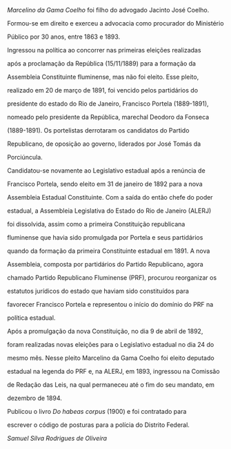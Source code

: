 

*Marcelino da Gama Coelho* foi filho do advogado Jacinto José Coelho.

Formou-se em direito e exerceu a advocacia como procurador do Ministério

Público por 30 anos, entre 1863 e 1893.



Ingressou na política ao concorrer nas primeiras eleições realizadas

após a proclamação da República (15/11/1889) para a formação da

Assembleia Constituinte fluminense, mas não foi eleito. Esse pleito,

realizado em 20 de março de 1891, foi vencido pelos partidários do

presidente do estado do Rio de Janeiro, Francisco Portela (1889-1891),

nomeado pelo presidente da República, marechal Deodoro da Fonseca

(1889-1891). Os portelistas derrotaram os candidatos do Partido

Republicano, de oposição ao governo, liderados por José Tomás da

Porciúncula.



Candidatou-se novamente ao Legislativo estadual após a renúncia de

Francisco Portela, sendo eleito em 31 de janeiro de 1892 para a nova

Assembleia Estadual Constituinte. Com a saída do então chefe do poder

estadual, a Assembleia Legislativa do Estado do Rio de Janeiro (ALERJ)

foi dissolvida, assim como a primeira Constituição republicana

fluminense que havia sido promulgada por Portela e seus partidários

quando da formação da primeira Constituinte estadual em 1891. A nova

Assembleia, composta por partidários do Partido Republicano, agora

chamado Partido Republicano Fluminense (PRF), procurou reorganizar os

estatutos jurídicos do estado que haviam sido constituídos para

favorecer Francisco Portela e representou o início do domínio do PRF na

política estadual.



Após a promulgação da nova Constituição, no dia 9 de abril de 1892,

foram realizadas novas eleições para o Legislativo estadual no dia 24 do

mesmo mês. Nesse pleito Marcelino da Gama Coelho foi eleito deputado

estadual na legenda do PRF e, na ALERJ, em 1893, ingressou na Comissão

de Redação das Leis, na qual permaneceu até o fim do seu mandato, em

dezembro de 1894.



Publicou o livro *Do habeas corpus* (1900) e foi contratado para

escrever o código de posturas para a polícia do Distrito Federal.



*Samuel Silva Rodrigues de Oliveira*



